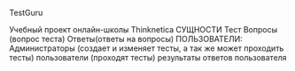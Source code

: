 TestGuru

Учебный проект онлайн-школы Thinknetica
СУЩНОСТИ
Тест
Вопросы (вопрос теста)
Ответы(ответы на вопросы)
ПОЛЬЗОВАТЕЛИ:
Администраторы (создает и изменяет тесты, а так же может проходить тесты)
пользователи (проходят тесты)
результаты ответов пользователя
